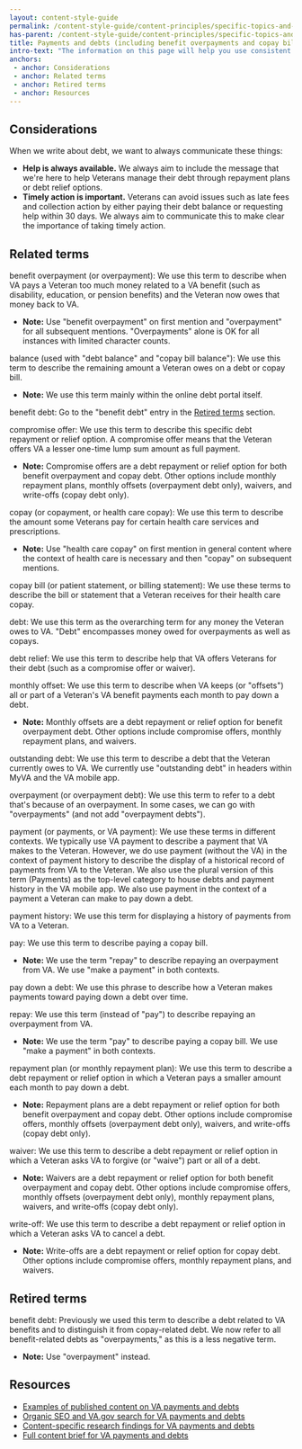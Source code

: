 ```yaml
---
layout: content-style-guide
permalink: /content-style-guide/content-principles/specific-topics-and-programs/payments-and-debts
has-parent: /content-style-guide/content-principles/specific-topics-and-programs/
title: Payments and debts (including benefit overpayments and copay bills)
intro-text: "The information on this page will help you use consistent language about VA payments and debts (including benefit overpayments and copay bills) across communication channels."
anchors:
 - anchor: Considerations
 - anchor: Related terms
 - anchor: Retired terms
 - anchor: Resources
---
```


## Considerations

When we write about debt, we want to always communicate these things:

- **Help is always available.** We always aim to include the message that we're here to help Veterans manage their debt through repayment plans or debt relief options.
- **Timely action is important.** Veterans can avoid issues such as late fees and collection action by either paying their debt balance or requesting help within 30 days. We always aim to communicate this to make clear the importance of taking timely action.

## Related terms

benefit overpayment (or overpayment): We use this term to describe when VA pays a Veteran too much money related to a VA benefit (such as disability, education, or pension benefits) and the Veteran now owes that money back to VA.

- **Note:** Use "benefit overpayment" on first mention and "overpayment" for all subsequent mentions. "Overpayments" alone is OK for all instances with limited character counts.

balance (used with "debt balance" and "copay bill balance"): We use this term to describe the remaining amount a Veteran owes on a debt or copay bill.

- **Note:** We use this term mainly within the online debt portal itself.

benefit debt: Go to the "benefit debt" entry in the [Retired terms](#retired-terms) section.

compromise offer: We use this term to describe this specific debt repayment or relief option. A compromise offer means that the Veteran offers VA a lesser one-time lump sum amount as full payment.

- **Note:** Compromise offers are a debt repayment or relief option for both benefit overpayment and copay debt. Other options include monthly repayment plans, monthly offsets (overpayment debt only), waivers, and write-offs (copay debt only).

copay (or copayment, or health care copay): We use this term to describe the amount some Veterans pay for certain health care services and prescriptions.

- **Note:** Use "health care copay" on first mention in general content where the context of health care is necessary and then "copay" on subsequent mentions.

copay bill (or patient statement, or billing statement): We use these terms to describe the bill or statement that a Veteran receives for their health care copay.

debt: We use this term as the overarching term for any money the Veteran owes to VA. "Debt" encompasses money owed for overpayments as well as copays.

debt relief: We use this term to describe help that VA offers Veterans for their debt (such as a compromise offer or waiver).

monthly offset: We use this term to describe when VA keeps (or "offsets") all or part of a Veteran's VA benefit payments each month to pay down a debt.

- **Note:** Monthly offsets are a debt repayment or relief option for benefit overpayment debt. Other options include compromise offers, monthly repayment plans, and waivers.

outstanding debt: We use this term to describe a debt that the Veteran currently owes to VA. We currently use "outstanding debt" in headers within MyVA and the VA mobile app.

overpayment (or overpayment debt): We use this term to refer to a debt that's because of an overpayment. In some cases, we can go with "overpayments" (and not add "overpayment debts").

payment (or payments, or VA payment): We use these terms in different contexts. We typically use VA payment to describe a payment that VA makes to the Veteran. However, we do use payment (without the VA) in the context of payment history to describe the display of a historical record of payments from VA to the Veteran. We also use the plural version of this term (Payments) as the top-level category to house debts and payment history in the VA mobile app. We also use payment in the context of a payment a Veteran can make to pay down a debt.

payment history: We use this term for displaying a history of payments from VA to a Veteran.

pay: We use this term to describe paying a copay bill.

- **Note:** We use the term "repay" to describe repaying an overpayment from VA. We use "make a payment" in both contexts.

pay down a debt: We use this phrase to describe how a Veteran makes payments toward paying down a debt over time.

repay: We use this term (instead of "pay") to describe repaying an overpayment from VA.

- **Note:** We use the term "pay" to describe paying a copay bill. We use "make a payment" in both contexts.

repayment plan (or monthly repayment plan): We use this term to describe a debt repayment or relief option in which a Veteran pays a smaller amount each month to pay down a debt.

- **Note:** Repayment plans are a debt repayment or relief option for both benefit overpayment and copay debt. Other options include compromise offers, monthly offsets (overpayment debt only), waivers, and write-offs (copay debt only).

waiver: We use this term to describe a debt repayment or relief option in which a Veteran asks VA to forgive (or "waive") part or all of a debt.

- **Note:** Waivers are a debt repayment or relief option for both benefit overpayment and copay debt. Other options include compromise offers, monthly offsets (overpayment debt only), monthly repayment plans, waivers, and write-offs (copay debt only).

write-off: We use this term to describe a debt repayment or relief option in which a Veteran asks VA to cancel a debt.

- **Note:** Write-offs are a debt repayment or relief option for copay debt. Other options include compromise offers, monthly repayment plans, and waivers.

## Retired terms

benefit debt: Previously we used this term to describe a debt related to VA benefits and to distinguish it from copay-related debt. We now refer to all benefit-related debts as "overpayments," as this is a less negative term.

- **Note:** Use "overpayment" instead.

## Resources

- [Examples of published content on VA payments and debts](https://github.com/department-of-veterans-affairs/va.gov-team/blob/master/products/content/content-briefs/payments-debts-copay-bills.md#example-content-pages-related-to-this-topic)
- [Organic SEO and VA.gov search for VA payments and debts](https://github.com/department-of-veterans-affairs/va.gov-team/blob/master/products/content/content-briefs/payments-debts-copay-bills.md#seo-and-vagov-search)
- [Content-specific research findings for VA payments and debts](https://github.com/department-of-veterans-affairs/va.gov-team/blob/master/products/content/content-briefs/payments-debts-copay-bills.md#content-specific-research-findings)
- [Full content brief for VA payments and debts](https://github.com/department-of-veterans-affairs/va.gov-team/blob/master/products/content/content-briefs/payments-debts-copay-bills.md#overview)
